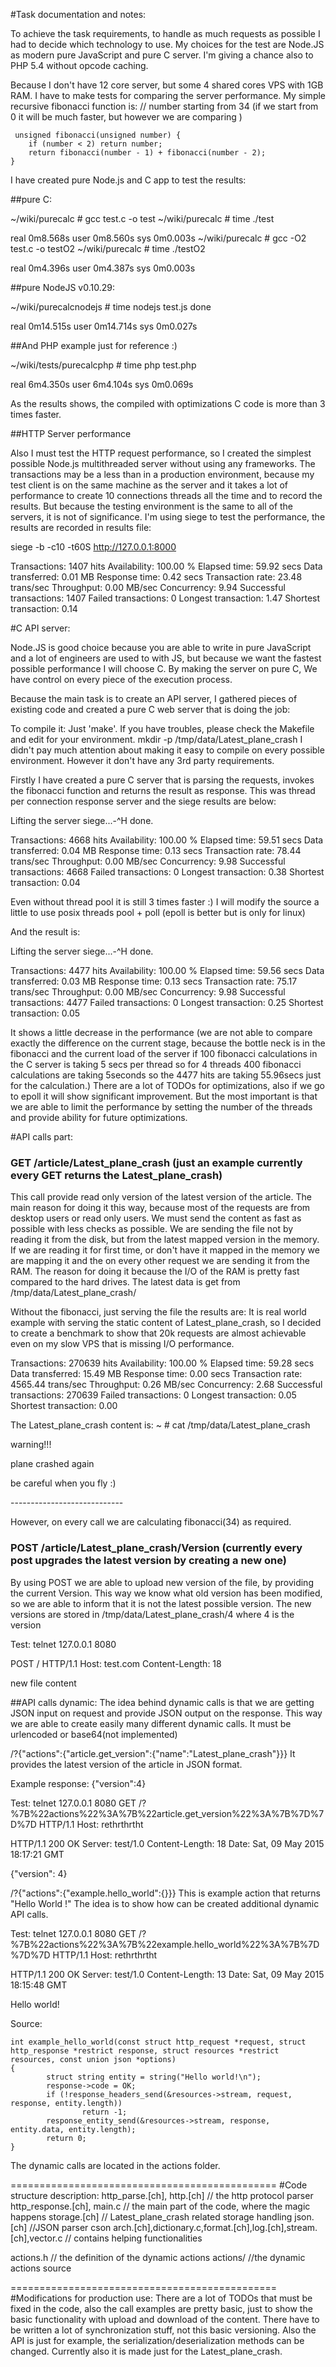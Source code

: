 #Task documentation and notes:

To achieve the task requirements, to handle as much requests as possible I had to decide which technology to use.
My choices for the test are Node.JS as modern pure JavaScript and pure C server. I'm giving a chance also to PHP 5.4 without opcode caching.

Because I don't have 12 core server, but some 4 shared cores VPS with 1GB RAM. I have to make tests for comparing the server performance.
My simple recursive fibonacci function is:
// number starting from 34 (if we start from 0 it will be much faster, but however we are comparing )
```
 unsigned fibonacci(unsigned number) {
    if (number < 2) return number;
    return fibonacci(number - 1) + fibonacci(number - 2);
}
```

I have created pure Node.js and C app to test the results:

##pure C:

 ~/wiki/purecalc # gcc test.c -o test
 ~/wiki/purecalc # time ./test

real    0m8.568s
user    0m8.560s
sys     0m0.003s
 ~/wiki/purecalc # gcc -O2 test.c -o testO2
 ~/wiki/purecalc # time ./testO2

real    0m4.396s
user    0m4.387s
sys     0m0.003s

##pure NodeJS v0.10.29:

 ~/wiki/purecalcnodejs # time nodejs test.js 
done

real    0m14.515s
user    0m14.714s
sys     0m0.027s

##And PHP example just for reference :)

~/wiki/tests/purecalcphp # time php test.php 

real    6m4.350s
user    6m4.104s
sys     0m0.069s


As the results shows, the compiled with optimizations C code is more than 3 times faster.

##HTTP Server performance

Also I must test the HTTP request performance, so I created the simplest possible Node.js multithreaded server without using any frameworks.
The transactions may be a less than in a production environment, because my test client is on the same machine as the server and it takes a lot of performance to create 10 connections threads all the time and to record the results.
But because the testing environment is the same to all of the servers, it is not of significance. 
I'm using siege to test the performance, the results are recorded in results file:

siege -b -c10 -t60S http://127.0.0.1:8000

Transactions:               1407 hits
Availability:             100.00 %
Elapsed time:              59.92 secs
Data transferred:           0.01 MB
Response time:              0.42 secs
Transaction rate:          23.48 trans/sec
Throughput:             0.00 MB/sec
Concurrency:                9.94
Successful transactions:        1407
Failed transactions:               0
Longest transaction:            1.47
Shortest transaction:           0.14

#C API server:

Node.JS is good choice because you are able to write in pure JavaScript and a lot of engineers are used to with JS, but because we want the fastest possible performance I will choose C.
By making the server on pure C, We have control on every piece of the execution process.

Because the main task is to create an API server, I gathered pieces of existing code and created a pure C web server that is doing the job:

To compile it:
Just 'make'. If you have troubles, please check the Makefile and edit for your environment. 
mkdir -p /tmp/data/Latest_plane_crash
I didn't pay much attention about making it easy to compile on every possible environment. However it don't have any 3rd party requirements.


Firstly I have created a pure C server that is parsing the requests, invokes the fibonacci function and returns the result as response.
This was thread per connection response server and the siege results are below:

Lifting the server siege...-^H      done.

Transactions:               4668 hits
Availability:             100.00 %
Elapsed time:              59.51 secs
Data transferred:           0.04 MB
Response time:              0.13 secs
Transaction rate:          78.44 trans/sec
Throughput:             0.00 MB/sec
Concurrency:                9.98
Successful transactions:        4668
Failed transactions:               0
Longest transaction:            0.38
Shortest transaction:           0.04

Even without thread pool it is still 3 times faster :)
I will modify the source a little to use posix threads pool + poll (epoll is better but is only for linux)

And the result is:

Lifting the server siege...-^H      done.

Transactions:               4477 hits
Availability:             100.00 %
Elapsed time:              59.56 secs
Data transferred:           0.03 MB
Response time:              0.13 secs
Transaction rate:          75.17 trans/sec
Throughput:             0.00 MB/sec
Concurrency:                9.98
Successful transactions:        4477
Failed transactions:               0
Longest transaction:            0.25
Shortest transaction:           0.05

It shows a little decrease in the performance (we are not able to compare exactly the difference on the current stage, because the bottle neck is in the fibonacci and the current load of the server
if 100 fibonacci calculations in the C server is taking 5 secs per thread so for 4 threads 400 fibonacci calculations are taking 5seconds so the 4477 hits are taking 55.96secs just for the calculation.)
There are a lot of TODOs for optimizations, also if we go to epoll it will show significant improvement.
But the most important is that we are able to limit the performance by setting the number of the threads and provide ability for future optimizations.


#API calls part:

### GET /article/Latest_plane_crash (just an example currently every GET returns the Latest_plane_crash)
This call provide read only version of the latest version of the article.
The main reason for doing it this way, because most of the requests are from desktop users or read only users.
We must send the content as fast as possible with less checks as possible.
We are sending the file not by reading it from the disk, but from the latest mapped version in the memory.
If we are reading it for first time, or don't have it mapped in the memory we are mapping it and the on every other request we are sending it from the RAM.
The reason for doing it because the I/O of the RAM is pretty fast compared to the hard drives. The latest data is get from /tmp/data/Latest_plane_crash/

Without the fibonacci, just serving the file the results are:
It is real world example with serving the static content of Latest_plane_crash, so I decided to create a benchmark to show that 20k requests are almost achievable even on my slow VPS that is missing I/O performance.

Transactions:             270639 hits
Availability:             100.00 %
Elapsed time:              59.28 secs
Data transferred:          15.49 MB
Response time:              0.00 secs
Transaction rate:        4565.44 trans/sec
Throughput:             0.26 MB/sec
Concurrency:                2.68
Successful transactions:      270639
Failed transactions:               0
Longest transaction:            0.05
Shortest transaction:           0.00

The Latest_plane_crash content is:
~ # cat /tmp/data/Latest_plane_crash 
<html>
<body>
warning!!!

plane crashed again

be careful when you fly :)
</body>
</html>
----------------------------

However, on every call we are calculating fibonacci(34) as required.


### POST /article/Latest_plane_crash/Version (currently every post upgrades the latest version by creating a new one)
By using POST we are able to upload new version of the file, by providing the current Version.
This way we know what old version has been modified, so we are able to inform that it is not the latest possible version.
The new versions are stored in 
/tmp/data/Latest_plane_crash/4 where 4 is the version

Test:
telnet 127.0.0.1 8080

POST / HTTP/1.1
Host: test.com
Content-Length: 18

new file content

##API calls dynamic:
The idea behind dynamic calls is that we are getting JSON input on request and provide JSON output on the response.
This way we are able to create easily many different dynamic calls. It must be urlencoded or base64(not implemented)

/?{"actions":{"article.get_version":{"name":"Latest_plane_crash"}}}
It provides the latest version of the article in JSON format.

Example response:
{"version":4}

Test:
telnet 127.0.0.1 8080
GET /?%7B%22actions%22%3A%7B%22article.get_version%22%3A%7B%7D%7D%7D HTTP/1.1
Host: rethrthrtht

HTTP/1.1 200 OK
Server: test/1.0
Content-Length: 18
Date: Sat, 09 May 2015 18:17:21 GMT

{"version": 4}



/?{"actions":{"example.hello_world":{}}}
This is example action that returns "Hello World !"
The idea is to show how can be created additional dynamic API calls.

Test:
telnet 127.0.0.1 8080
GET /?%7B%22actions%22%3A%7B%22example.hello_world%22%3A%7B%7D%7D%7D HTTP/1.1
Host: rethrthrtht

HTTP/1.1 200 OK
Server: test/1.0
Content-Length: 13
Date: Sat, 09 May 2015 18:15:48 GMT

Hello world!

Source:
```
int example_hello_world(const struct http_request *request, struct http_response *restrict response, struct resources *restrict resources, const union json *options)
{
        struct string entity = string("Hello world!\n");
        response->code = OK;
        if (!response_headers_send(&resources->stream, request, response, entity.length))
                return -1;
        response_entity_send(&resources->stream, response, entity.data, entity.length);
        return 0;
}
```


The dynamic calls are located in the actions folder.


==============================================
#Code structure description:
http_parse.[ch], http.[ch] // the http protocol parser
http_response.[ch], main.c // the main part of the code, where the magic happens
storage.[ch] // Latest_plane_crash related storage handling
json.[ch] //JSON parser cson
arch.[ch],dictionary.c,format.[ch],log.[ch],stream.[ch],vector.c // contains helping functionalities

actions.h // the definition of the dynamic actions
actions/ //the dynamic actions source

==============================================
#Modifications for production use:
There are a lot of TODOs that must be fixed in the code, also the call examples are pretty basic, just to show the basic functionality
with upload and download of the content. There have to be written a lot of synchronization stuff, not this basic versioning.
Also the API is just for example, the serialization/deserialization methods can be changed.
Currently also it is made just for the Latest_plane_crash.



